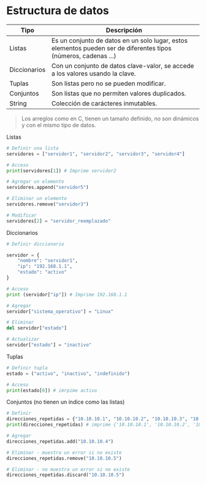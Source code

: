 # Estructura de datos

| Tipo         | Descripción                                                                                                     |
| ------------ | --------------------------------------------------------------------------------------------------------------- |
| Listas       | Es un conjunto de datos en un solo lugar, estos elementos pueden ser de diferentes tipos (números, cadenas ...) |
| Diccionarios | Con un conjunto de datos clave-valor, se accede a los valores usando la clave.                                  |
| Tuplas       | Son listas pero no se pueden modificar.                                                                         |
| Conjuntos    | Son listas que no permiten valores duplicados.                                                                  |
| String       | Colección de carácteres inmutables.                                                                             |
 
 > Los arreglos como en C, tienen un tamaño definido, no son dinámicos y con el mismo tipo de datos.
 
 Listas

```python
# Definir una lista
servidores = ["servidor1", "servidor2", "servidor3", "servidor4"]

# Acceso
print(servidores[1]) # Imprime servidor2

# Agregar un elemento
servidores.append("servidor5")

# Eliminar un elemento
servidores.remove("servidor3")

# Modificar
servidores[2] = "servidor_reemplazado"
```

Diccionarios

```python
# Definir diccionario

servidor = {
	"nombre": "servidor1",
	"ip": "192.168.1.1",
	"estado": "activo"
}

# Acceso
print (servidor["ip"]) # Imprime 192.168.1.1

# Agregar
servidor["sistema_operativo"] = "Linux"

# Eliminar
del servidor["estado"]

# Actualizar
servidor["estado"] = "inactivo"

```

Tuplas

```python
# Definir tupla
estado = ("activo", "inactivo", "indefinido")

# Acceso
print(estado[0]) # imrpime activo
```

Conjuntos (no tienen un índice como las listas)

```python
# Definir 
direcciones_repetidas = {"10.10.10.1", "10.10.10.2", "10.10.10.3", "10.10.10.1"}
print(direcciones_repetidas) # imprime {'10.10.10.1', '10.10.10.2', '10.10.10.3'}

# Agregar
direcciones_repetidas.add("10.10.10.4")

# Eliminar - muestra un error si no existe
direcciones_repetidas.remove("10.10.10.5")

# Eliminar - no muestra un error si no existe
direcciones_repetidas.discard("10.10.10.5")
```
